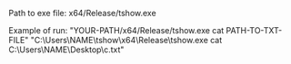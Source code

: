 Path to exe file:
x64/Release/tshow.exe

Example of run: 
"YOUR-PATH/x64/Release/tshow.exe cat PATH-TO-TXT-FILE"
"C:\Users\NAME\tshow\x64\Release\tshow.exe cat C:\Users\NAME\Desktop\с.txt"
